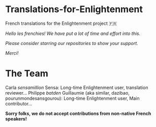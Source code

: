 # Translations-for-Enlightenment

French translations for the Enlightenment project :fr:

*Hello les frenchies! We have put a lot of time and effort into this.*

*Please consider starring our repositories to show your support.*

*Merci!*

# The Team

Carla *sensamillion* Sensa: Long-time Enlightenment user, translation reviewer...
Philippe *batden* Guillaumie (aka similar, dazibao, pourunmondesansgourou): Long-time Enlightenment user, Main contributor...

**Sorry folks, we do not accept contributions from non-native French speakers!**
